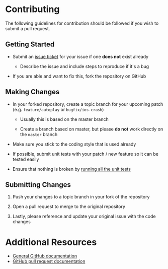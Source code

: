 # Contributing

The following guidelines for contribution should be followed if you wish to submit a pull request.

## Getting Started

* Submit an [issue ticket](https://github.com/sjparkinson/static-review/issues) for your issue if one **does not** exist already

    * Describe the issue and include steps to reproduce if it's a bug

* If you are able and want to fix this, fork the repository on GitHub

## Making Changes

* In your forked repository, create a topic branch for your upcoming patch (e.g. `feature/autoplay` or `bugfix/ios-crash`)

    * Usually this is based on the master branch

    * Create a branch based on master, but please **do not** work directly on the `master` branch

* Make sure you stick to the coding style that is used already

* If possible, submit unit tests with your patch / new feature so it can be tested easily

* Ensure that nothing is broken by [running all the unit tests](https://github.com/sjparkinson/static-review/blob/development/README.md#unit-tests)

## Submitting Changes

1. Push your changes to a topic branch in your fork of the repository

2. Open a pull request to merge to the original repository

3. Lastly, please reference and update your original issue with the code changes

# Additional Resources

* [General GitHub documentation](http://help.github.com/)
* [GitHub pull request documentation](http://help.github.com/send-pull-requests/)
